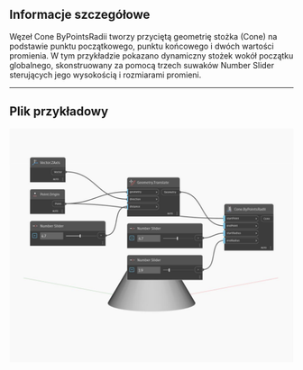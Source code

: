 ## Informacje szczegółowe
Węzeł Cone ByPointsRadii tworzy przyciętą geometrię stożka (Cone) na podstawie punktu początkowego, punktu końcowego i dwóch wartości promienia. W tym przykładzie pokazano dynamiczny stożek wokół początku globalnego, skonstruowany za pomocą trzech suwaków Number Slider sterujących jego wysokością i rozmiarami promieni.
___
## Plik przykładowy

![ByPointsRadii](./Autodesk.DesignScript.Geometry.Cone.ByPointsRadii_img.jpg)


